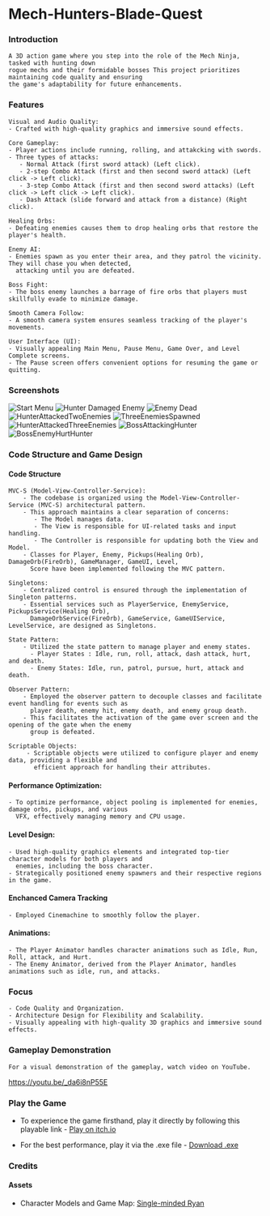 # Mech-Hunters-Blade-Quest
 
### Introduction

    A 3D action game where you step into the role of the Mech Ninja, tasked with hunting down 
    rogue mechs and their formidable bosses This project prioritizes maintaining code quality and ensuring 
    the game's adaptability for future enhancements.
    
### Features
    Visual and Audio Quality:
    - Crafted with high-quality graphics and immersive sound effects.
    
    Core Gameplay:
    - Player actions include running, rolling, and attakcking with swords.
    - Three types of attacks:
       - Normal Attack (first sword attack) (Left click).
       - 2-step Combo Attack (first and then second sword attack) (Left click -> Left click).
       - 3-step Combo Attack (first and then second sword attacks) (Left click -> Left click -> Left click).
       - Dash Attack (slide forward and attack from a distance) (Right click).

    Healing Orbs:
    - Defeating enemies causes them to drop healing orbs that restore the player's health.
    
    Enemy AI:
    - Enemies spawn as you enter their area, and they patrol the vicinity. They will chase you when detected,
      attacking until you are defeated.
    
    Boss Fight:
    - The boss enemy launches a barrage of fire orbs that players must skillfully evade to minimize damage.
    
    Smooth Camera Follow:
    - A smooth camera system ensures seamless tracking of the player's movements.
    
    User Interface (UI):
    - Visually appealing Main Menu, Pause Menu, Game Over, and Level Complete screens.
    - The Pause screen offers convenient options for resuming the game or quitting.
    
### Screenshots
  ![Start Menu](./Screenshots/StartMenu.png)
  ![Hunter Damaged Enemy](./Screenshots/HunterDamagedEnemy.png)
  ![Enemy Dead](./Screenshots/EnemyDead.png)
  ![HunterAttackedTwoEnemies](./Screenshots/HunterAttackedTwoEnemies.png)
  ![ThreeEnemiesSpawned](./Screenshots/ThreeEnemiesSpawned.png)   
  ![HunterAttackedThreeEnemies](./Screenshots/HunterAttackedThreeEnemies.png)
  ![BossAttackingHunter](./Screenshots/BossAttackingHunter.png)
  ![BossEnemyHurtHunter](./Screenshots/BossEnemyHurtHunter.png)






  
### Code Structure and Game Design
#### Code Structure

    MVC-S (Model-View-Controller-Service):
        - The codebase is organized using the Model-View-Controller-Service (MVC-S) architectural pattern.
        - This approach maintains a clear separation of concerns:
           - The Model manages data.
           - The View is responsible for UI-related tasks and input handling.
           - The Controller is responsible for updating both the View and Model.
        - Classes for Player, Enemy, Pickups(Healing Orb), DamageOrb(FireOrb), GameManager, GameUI, Level, 
          Score have been implemented following the MVC pattern.

    Singletons:
        - Centralized control is ensured through the implementation of Singleton patterns.
        - Essential services such as PlayerService, EnemyService, PickupsService(Healing Orb), 
          DamageOrbService(FireOrb), GameService, GameUIService, LevelService, are designed as Singletons.
          
    State Pattern:
        - Utilized the state pattern to manage player and enemy states.
          - Player States : Idle, run, roll, attack, dash attack, hurt, and death.
          - Enemy States: Idle, run, patrol, pursue, hurt, attack and death.
    
    Observer Pattern:
        - Employed the observer pattern to decouple classes and facilitate event handling for events such as 
          player death, enemy hit, enemy death, and enemy group death.
        - This facilitates the activation of the game over screen and the opening of the gate when the enemy 
          group is defeated.

    Scriptable Objects:
         - Scriptable objects were utilized to configure player and enemy data, providing a flexible and 
           efficient approach for handling their attributes.
       
#### Performance Optimization:
    - To optimize performance, object pooling is implemented for enemies, damage orbs, pickups, and various 
      VFX, effectively managing memory and CPU usage.

#### Level Design:
    - Used high-quality graphics elements and integrated top-tier character models for both players and 
      enemies, including the boss character.
    - Strategically positioned enemy spawners and their respective regions in the game.

#### Enchanced Camera Tracking
    - Employed Cinemachine to smoothly follow the player. 

#### Animations:
    - The Player Animator handles character animations such as Idle, Run, Roll, attack, and Hurt.
    - The Enemy Animator, derived from the Player Animator, handles animations such as idle, run, and attacks.
    
### Focus
    - Code Quality and Organization.
    - Architecture Design for Flexibility and Scalability.
    - Visually appealing with high-quality 3D graphics and immersive sound effects.
    
### Gameplay Demonstration
    For a visual demonstration of the gameplay, watch video on YouTube.
   https://youtu.be/_da6i8nP55E
    
### Play the Game
   - To experience the game firsthand, play it directly by following this playable link - [Play on itch.io](https://rahul-pargi.itch.io/mech-hunter/)
   
   - For the best performance, play it via the .exe file - [Download .exe](https://drive.google.com/file/d/1vTkCpfYoJgEkJ8K7jl8uQmJh42NtcSnI/view?usp=sharing/)
    

### Credits
#### Assets
   - Character Models and Game Map: [Single-minded Ryan](https://www.udemy.com/user/single-minded-ryan/)
